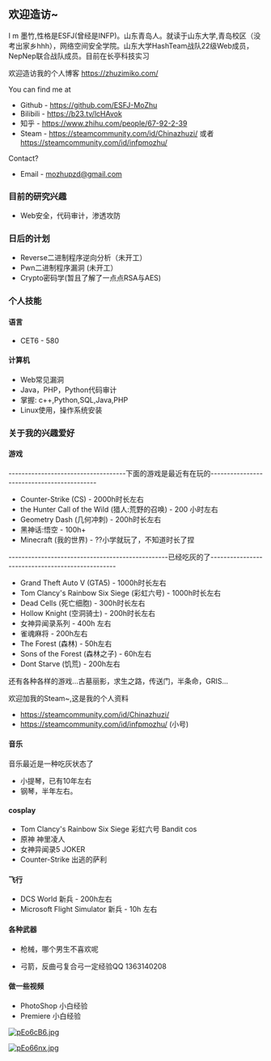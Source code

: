 ## 欢迎造访~

I m 墨竹,性格是ESFJ(曾经是INFP)。山东青岛人。就读于山东大学,青岛校区（没考出家乡hhh），网络空间安全学院。山东大学HashTeam战队22级Web成员，NepNep联合战队成员。目前在长亭科技实习



欢迎造访我的个人博客 https://zhuzimiko.com/

You can find me at

* Github - https://github.com/ESFJ-MoZhu
* Bilibili  - https://b23.tv/lcHAvok
* 知乎  - https://www.zhihu.com/people/67-92-2-39
* Steam - https://steamcommunity.com/id/Chinazhuzi/ 或者 https://steamcommunity.com/id/infpmozhu/

Contact?

* Email - mozhupzd@gmail.com

### 目前的研究兴趣

* Web安全，代码审计，渗透攻防

### 日后的计划
* Reverse二进制程序逆向分析（未开工）
* Pwn二进制程序漏洞 (未开工）
* Crypto密码学(暂且了解了一点点RSA与AES)

### 个人技能

#### 语言

* CET6 - 580

#### 计算机

* Web常见漏洞
* Java，PHP，Python代码审计
* 掌握: c++,Python,SQL,Java,PHP
* Linux使用，操作系统安装

### 关于我的兴趣爱好

#### 游戏

------------------------------------下面的游戏是最近有在玩的-------------------------------------------

* Counter-Strike (CS) - 2000h时长左右
* the Hunter Call of the Wild (猎人:荒野的召唤) - 200 小时左右
* Geometry Dash (几何冲刺) - 200h时长左右
* 黑神话:悟空 - 100h+
* Minecraft (我的世界) - ??小学就玩了，不知道时长了捏

-------------------------------------------------已经吃灰的了-------------------------------------------------

* Grand Theft Auto V (GTA5) - 1000h时长左右
* Tom Clancy's Rainbow Six Siege (彩虹六号) - 1000h时长左右
* Dead Cells (死亡细胞) - 300h时长左右
* Hollow Knight (空洞骑士) - 200h时长左右
* 女神异闻录系列 - 400h 左右
* 雀魂麻将 - 200h左右
* The Forest (森林) - 50h左右
* Sons of the Forest (森林之子) - 60h左右
* Dont Starve (饥荒) - 200h左右

还有各种各样的游戏...古墓丽影，求生之路，传送门，半条命，GRIS...

欢迎加我的Steam~,这是我的个人资料

* https://steamcommunity.com/id/Chinazhuzi/
* https://steamcommunity.com/id/infpmozhu/ (小号)

#### 音乐

音乐最近是一种吃灰状态了

* 小提琴，已有10年左右
* 钢琴，半年左右。

#### cosplay

* Tom Clancy's Rainbow Six Siege 彩虹六号 Bandit cos
* 原神 神里凌人
* 女神异闻录5  JOKER
* Counter-Strike  出逃的萨利

#### 飞行

* DCS World 新兵 - 200h左右
* Microsoft Flight Simulator 新兵 - 10h 左右

#### 各种武器

* 枪械，哪个男生不喜欢呢

* 弓箭，反曲弓复合弓一定经验QQ 1363140208

#### 做一些视频

* PhotoShop 小白经验
* Premiere 小白经验


[![pEo6cB6.jpg](https://s21.ax1x.com/2025/04/25/pEo6cB6.jpg)](https://imgse.com/i/pEo6cB6)

[![pEo66nx.jpg](https://s21.ax1x.com/2025/04/25/pEo66nx.jpg)](https://imgse.com/i/pEo66nx)

